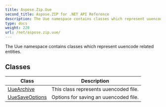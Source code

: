 ```yaml
---
title: Aspose.Zip.Uue
second_title: Aspose.ZIP for .NET API Reference
description: The Uue namespace contains classes which represent uuencode related entities
type: docs
weight: 220
url: /net/aspose.zip.uue/
---
```

The Uue namespace contains classes which represent uuencode related entities.

## Classes

| Class | Description |
| --- | --- |
| [UueArchive](./uuearchive/) | This class represents uuencoded file. |
| [UueSaveOptions](./uuesaveoptions/) | Options for saving an uuencoded file. |


